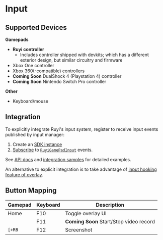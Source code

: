 # Input

## Supported Devices

__Gamepads__

- __Ruyi controller__
    - Includes controller shipped with devkits; which has a different exterior design, but similar circuitry and firmware
- Xbox One controller
- Xbox 360(-compatible) controllers
- __Coming Soon__ DualShock 4 (Playstation 4) controller
- __Coming Soon__ Nintendo Switch Pro controller

__Other__

* Keyboard/mouse

## Integration

To explicitly integrate Ruyi's input system, register to receive input events published by input manager:  
1. Create an [SDK instance](https://subor.github.io/api/cs/en-US/html/0c612cb2-48f2-a7bb-4726-7dbee95ea768.htm)
1. [Subscribe](https://subor.github.io/api/cs/en-US/html/23dc7650-c5f6-5e03-1d3a-45b67cb55819.htm) to [`RuyiGamePadInput`](https://subor.github.io/api/cs/en-US/html/7232502d-e856-2b61-c19f-b0f8858c0f6b.htm) events.

See [API docs](https://subor.github.io/) and [integration samples](https://github.com/subor/) for detailed examples.

An alternative to explicit integration is to take advantage of [input hooking feature of overlay](overlay.md#input).

## Button Mapping

| Gamepad | Keyboard | Description
|-|-|-
| Home | F10 | Toggle overlay UI
|  | F11 | __Coming Soon__ Start/Stop video record
| `[+RB` | F12 | Screenshot
